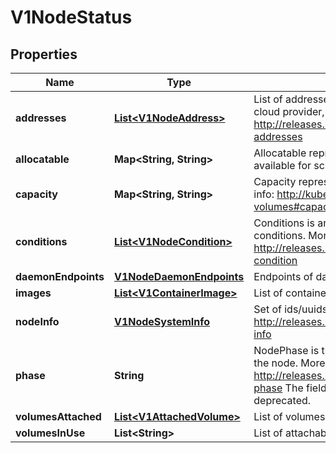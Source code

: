 
# V1NodeStatus

## Properties
Name | Type | Description | Notes
------------ | ------------- | ------------- | -------------
**addresses** | [**List&lt;V1NodeAddress&gt;**](V1NodeAddress.md) | List of addresses reachable to the node. Queried from cloud provider, if available. More info: http://releases.k8s.io/HEAD/docs/admin/node.md#node-addresses |  [optional]
**allocatable** | **Map&lt;String, String&gt;** | Allocatable represents the resources of a node that are available for scheduling. Defaults to Capacity. |  [optional]
**capacity** | **Map&lt;String, String&gt;** | Capacity represents the total resources of a node. More info: http://kubernetes.io/docs/user-guide/persistent-volumes#capacity for more details. |  [optional]
**conditions** | [**List&lt;V1NodeCondition&gt;**](V1NodeCondition.md) | Conditions is an array of current observed node conditions. More info: http://releases.k8s.io/HEAD/docs/admin/node.md#node-condition |  [optional]
**daemonEndpoints** | [**V1NodeDaemonEndpoints**](V1NodeDaemonEndpoints.md) | Endpoints of daemons running on the Node. |  [optional]
**images** | [**List&lt;V1ContainerImage&gt;**](V1ContainerImage.md) | List of container images on this node |  [optional]
**nodeInfo** | [**V1NodeSystemInfo**](V1NodeSystemInfo.md) | Set of ids/uuids to uniquely identify the node. More info: http://releases.k8s.io/HEAD/docs/admin/node.md#node-info |  [optional]
**phase** | **String** | NodePhase is the recently observed lifecycle phase of the node. More info: http://releases.k8s.io/HEAD/docs/admin/node.md#node-phase The field is never populated, and now is deprecated. |  [optional]
**volumesAttached** | [**List&lt;V1AttachedVolume&gt;**](V1AttachedVolume.md) | List of volumes that are attached to the node. |  [optional]
**volumesInUse** | **List&lt;String&gt;** | List of attachable volumes in use (mounted) by the node. |  [optional]



